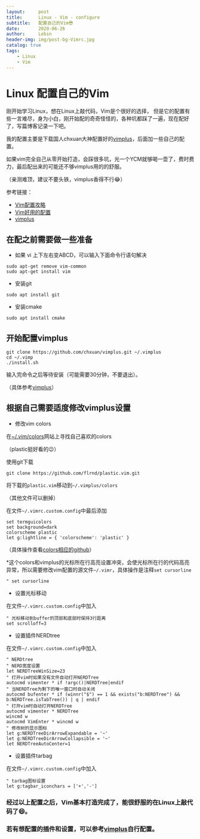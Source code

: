 ```yaml
---
layout:     post                    
title:      Linux - Vim - configure           
subtitle:   配置自己的Vim😎 
date:       2020-06-26              
author:     Lebin                     
header-img: img/post-bg-Vimrc.jpg
catalog: true                       
tags:                               
    - Linux
    - Vim
---
```


# Linux 配置自己的Vim

刚开始学习Linux，想在Linux上敲代码，Vim是个很好的选择， 但是它的配置有些一言难尽，身为小白，刚开始配的奇奇怪怪的，各种坑都踩了一遍，现在配好了，写篇博客记录一下吧。

我的配置主要是下载国人chxuan大神配置好的[vimplus](https://github.com/chxuan/vimplus)，后面加一些自己的配置。

如果vim完全自己从零开始打造，会踩很多坑，光一个YCM就够喝一壶了，费时费力，最后配出来的可能还不够vimplus用的的舒服。

（亲测难顶，建议不要头铁，vimplus香得不行😂）

参考链接：
- [Vim配置攻略](https://blog.csdn.net/liuchenxia8/article/details/79652847?utm_medium=distribute.pc_relevant.none-task-blog-BlogCommendFromMachineLearnPai2-15.nonecase)
- [Vim好用的配置](https://blog.csdn.net/qq_42698422/article/details/100148176)
- [vimplus](https://github.com/chxuan/vimplus)

## 在配之前需要做一些准备
- 如果 vi 上下左右变ABCD，可以输入下面命令行语句解决

```
sudo apt-get remove vim-common
sudo apt-get install vim
```

- 安装git

```
sudo apt install git
```

- 安装cmake

```
sudo apt install cmake
```

## 开始配置vimplus
```
git clone https://github.com/chxuan/vimplus.git ~/.vimplus
cd ~/.vimp
./install.sh
```
输入完命令之后等待安装（可能需要30分钟，不要退出）。

（具体参考[vimplus](https://github.com/chxuan/vimplus)）

## 根据自己需要适度修改vimplus设置
- 修改vim colors

在[~/.vim/colors](https://vimcolors.com/?)网站上寻找自己喜欢的colors

（plastic挺好看的😉）

使用git下载

```
git clone https://github.com/flrnd/plastic.vim.git
```

将下载的`plastic.vim`移动到`~/.vimplus/colors`

（其他文件可以删掉）

在文件`~/.vimrc.custom.config`中最后添加
```
set termguicolors
set background=dark
colorscheme plastic
let g:lightline = { 'colorscheme': 'plastic' }
```

（具体操作查看[colors相应的github](https://github.com/flrnd/plastic.vim)）

*这个colors和vimplus的光标所在行高亮设置冲突，会使光标所在行的代码高亮异常，所以需要修改vim配置的源文件`~/.vimr`，具体操作是注释`set cursorline`
```
" set cursorline 
```

- 设置光标移动

在文件`~/.vimrc.custom.config`中加入
```
" 光标移动到buffer的顶部和底部时保持3行距离
set scrolloff=3
```

- 设置插件NERDtree

在文件`~/.vimrc.custom.config`中加入
```
" NERDtree         
" NERD宽度设置 
let NERDTreeWinSize=23
" 打开vim时如果没有文件自动打开NERDTree
autocmd vimenter * if !argc()|NERDTree|endif
" 当NERDTree为剩下的唯一窗口时自动关闭
autocmd bufenter * if (winnr("$") == 1 && exists("b:NERDTree") && b:NERDTree.isTabTree()) | q | endif
" 打开vim时自动打开NERDTree
autocmd vimenter * NERDTree
wincmd w
autocmd VimEnter * wincmd w
" 修改树的显示图标
let g:NERDTreeDirArrowExpandable = '~'
let g:NERDTreeDirArrowCollapsible = '~'
let NERDTreeAutoCenter=1
```

- 设置插件tarbag

在文件`~/.vimrc.custom.config`中加入
```
" tarbag图标设置
let g:tagbar_iconchars = ['+','-']
```

### 经过以上配置之后，Vim基本打造完成了，能很舒服的在Linux上敲代码了😄。

### 若有想配置的插件和设置，可以参考[vimplus](https://github.com/chxuan/vimplus)自行配置。
